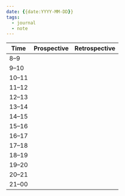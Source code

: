 ```yaml
---
date: {{date:YYYY-MM-DD}}
tags:
  - journal
  - note
---
```


| Time  | Prospective | Retrospective |
| ----- | ----------- | ------------- |
| 8–9   |             |               |
| 9–10  |             |               |
| 10–11 |             |               |
| 11–12 |             |               |
| 12–13 |             |               |
| 13–14 |             |               |
| 14–15 |             |               |
| 15–16 |             |               |
| 16–17 |             |               |
| 17–18 |             |               |
| 18–19 |             |               |
| 19–20 |             |               |
| 20–21 |             |               |
| 21–00 |             |               |

